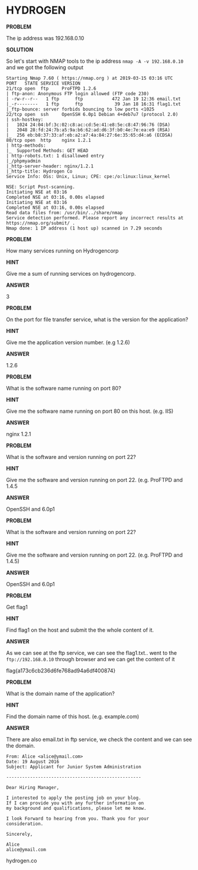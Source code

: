 # HYDROGEN

__PROBLEM__

The ip address was 192.168.0.10

__SOLUTION__

So let's start with NMAP tools to the ip address 
`nmap -A -v 192.168.0.10`
and we got the following output
```
Starting Nmap 7.60 ( https://nmap.org ) at 2019-03-15 03:16 UTC
PORT   STATE SERVICE VERSION
21/tcp open  ftp     ProFTPD 1.2.6
| ftp-anon: Anonymous FTP login allowed (FTP code 230)
| -rw-r--r--   1 ftp      ftp           472 Jan 19 12:36 email.txt
|_-r--------   1 ftp      ftp            39 Jan 18 16:31 flag1.txt
|_ftp-bounce: server forbids bouncing to low ports <1025
22/tcp open  ssh     OpenSSH 6.0p1 Debian 4+deb7u7 (protocol 2.0)
| ssh-hostkey:
|   1024 24:04:bf:3c:02:c8:ac:cd:5e:41:e8:5e:c8:47:96:76 (DSA)
|   2048 28:fd:24:7b:a5:9a:b6:62:ad:d6:3f:b0:4e:7e:ea:e9 (RSA)
|_  256 eb:b8:37:33:af:eb:a2:a7:4a:84:27:6e:35:65:d4:a6 (ECDSA)
80/tcp open  http    nginx 1.2.1
| http-methods:
|_  Supported Methods: GET HEAD
| http-robots.txt: 1 disallowed entry
|_/phpmyadmin
|_http-server-header: nginx/1.2.1
|_http-title: Hydrogen Co
Service Info: OSs: Unix, Linux; CPE: cpe:/o:linux:linux_kernel

NSE: Script Post-scanning.
Initiating NSE at 03:16
Completed NSE at 03:16, 0.00s elapsed
Initiating NSE at 03:16
Completed NSE at 03:16, 0.00s elapsed
Read data files from: /usr/bin/../share/nmap
Service detection performed. Please report any incorrect results at https://nmap.org/submit/ .
Nmap done: 1 IP address (1 host up) scanned in 7.29 seconds
```

__PROBLEM__

How many services running on Hydrogencorp

__HINT__

Give me a sum of running services on hydrogencorp.

__ANSWER__

3

__PROBLEM__

On the port for file transfer service, what is the version for the application?

__HINT__

Give me the application version number. (e.g 1.2.6)

__ANSWER__

1.2.6

__PROBLEM__

What is the software name running on port 80?

__HINT__

Give me the software name running on port 80 on this host. (e.g. IIS)

__ANSWER__

nginx 1.2.1

__PROBLEM__

What is the software and version running on port 22?

__HINT__

Give me the software and version running on port 22. (e.g. ProFTPD and 1.4.5

__ANSWER__

OpenSSH and 6.0p1

__PROBLEM__

What is the software and version running on port 22?

__HINT__

Give me the software and version running on port 22. (e.g. ProFTPD and 1.4.5)

__ANSWER__

OpenSSH and 6.0p1

__PROBLEM__

Get flag1

__HINT__

Find flag1 on the host and submit the the whole content of it.

__ANSWER__

As we can see at the ftp service, we can see the flag1.txt..
went to the `ftp://192.168.0.10` through browser and we can get the content of it

flag{a173c6cb236d6fe768ad94a6df400874}

__PROBLEM__

What is the domain name of the application?

__HINT__

Find the domain name of this host. (e.g. example.com)

__ANSWER__

There are also email.txt in ftp service, we check the content and we can see the domain.
```To: John <john@hydrogen.co>
From: Alice <alice@ymail.com>
Date: 19 August 2016
Subject: Applicant for Junior System Administration

---------------------------------------------------

Dear Hiring Manager,

I interested to apply the posting job on your blog.
If I can provide you with any further information on
my background and qualifications, please let me know.

I look Forward to hearing from you. Thank you for your
consideration.

Sincerely,

Alice
alice@ymail.com
```

hydrogen.co




